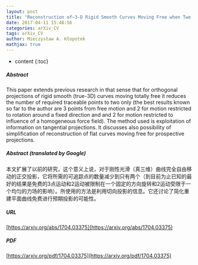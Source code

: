 ```yaml
---
layout: post
title: "Reconstruction of~3-D Rigid Smooth Curves Moving Free when Two Traceable Points Only are Available"
date: 2017-04-11 15:48:56
categories: arXiv_CV
tags: arXiv_CV
author: Mieczysław A. Kłopotek
mathjax: true
---
```


* content
{:toc}

##### Abstract
This paper extends previous research in that sense that for orthogonal projections of rigid smooth (true-3D) curves moving totally free it reduces the number of required traceable points to two only (the best results known so far to the author are 3 points from free motion and 2 for motion restricted to rotation around a fixed direction and and 2 for motion restricted to influence of a homogeneous force field). The method used is exploitation of information on tangential projections. It discusses also possibility of simplification of reconstruction of flat curves moving free for prospective projections.

##### Abstract (translated by Google)
本文扩展了以前的研究，这个意义上说，对于刚性光滑（真三维）曲线完全自由移动的正交投影，它将所需的可追踪点的数量减少到只有两个（到目前为止已知的最好的结果是免费的3点运动和2运动被限制在一个固定的方向旋转和2运动受限于一个均匀的力场的影响）。所使用的方法是利用切向投影的信息。它还讨论了简化重建平面曲线免费进行预期投影的可能性。

##### URL
[https://arxiv.org/abs/1704.03375](https://arxiv.org/abs/1704.03375)

##### PDF
[https://arxiv.org/pdf/1704.03375](https://arxiv.org/pdf/1704.03375)

